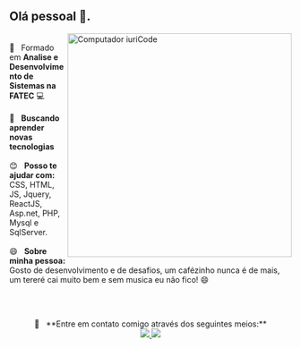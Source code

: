 
<!--
**JhowArenas/JhowArenas** is a ✨ _special_ ✨ repository because its `README.md` (this file) appears on your GitHub profile.

Here are some ideas to get you started:

- 🔭 I’m currently working on ...
- 🌱 I’m currently learning ...
- 👯 I’m looking to collaborate on ...
- 🤔 I’m looking for help with ...
- 💬 Ask me about ...
- 📫 How to reach me: ...
- 😄 Pronouns: ...
- ⚡ Fun fact: ...
-->


  ## Olá pessoal 👋.


<img src="https://media1.giphy.com/media/gh0RRgkTXedvF0pDc0/giphy.gif" min-width="400px" max-width="400px" width="400px" align="right" alt="Computador iuriCode">

<div align="left">

  <br/> :blue_book:  &nbsp; Formado em **Analise e Desenvolvimento de Sistemas na FATEC** :computer:
  <br/><br/> 
  :purple_heart: &nbsp; **Buscando aprender novas tecnologias**
  <br/><br/> 
  :blush: &nbsp; **Posso te ajudar com:** CSS, HTML, JS, Jquery, ReactJS, Asp.net, PHP, Mysql e SqlServer.
  <br/><br/>
  😄 &nbsp; **Sobre minha pessoa:** Gosto de desenvolvimento e de desafios, um cafézinho nunca é de mais, um tereré cai muito bem e sem musica eu não fico! 😄
 
</div>

<br/><br/>

<div align="center">
  💬 &nbsp; **Entre em contato comigo através dos seguintes meios:**
  <br/>
  <a target="_blank" href="https://www.linkedin.com/in/jhowarenas/" alt="Linkedin">
    <img src="https://img.shields.io/badge/-Linkedin-0e76a8?style=flat-square&logo=Linkedin&logoColor=white&link=www.linkedin.com/in/jhowarenas/" />
  </a>
  <a target="_blank" href="https://api.whatsapp.com/send?phone=5514981572661" alt="WhatsApp">
    <img src="https://img.shields.io/badge/-WhatsApp-25d366?style=flat-square&labelColor=25d366&logo=whatsapp&logoColor=white&link=https://api.whatsapp.com/send?phone=5514981572661"/>
  </a>
</div>